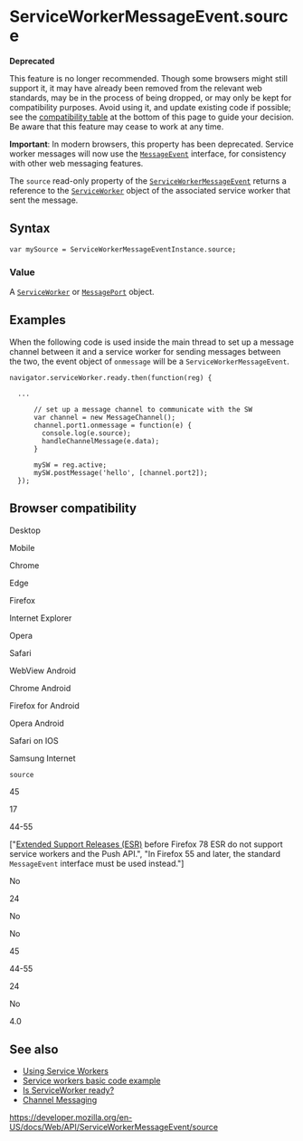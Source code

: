 ServiceWorkerMessageEvent.source
================================

**Deprecated**

This feature is no longer recommended. Though some browsers might still support it, it may have already been removed from the relevant web standards, may be in the process of being dropped, or may only be kept for compatibility purposes. Avoid using it, and update existing code if possible; see the [compatibility table](#browser_compatibility) at the bottom of this page to guide your decision. Be aware that this feature may cease to work at any time.

**Important**: In modern browsers, this property has been deprecated. Service worker messages will now use the [`MessageEvent`](../messageevent) interface, for consistency with other web messaging features.

The `source` read-only property of the [`ServiceWorkerMessageEvent`](../serviceworkermessageevent) returns a reference to the [`ServiceWorker`](../serviceworker) object of the associated service worker that sent the message.

Syntax
------

    var mySource = ServiceWorkerMessageEventInstance.source;

### Value

A [`ServiceWorker`](../serviceworker) or [`MessagePort`](../messageport) object.

Examples
--------

When the following code is used inside the main thread to set up a message channel between it and a service worker for sending messages between the two, the event object of `onmessage` will be a `ServiceWorkerMessageEvent`.

    navigator.serviceWorker.ready.then(function(reg) {

      ...

          // set up a message channel to communicate with the SW
          var channel = new MessageChannel();
          channel.port1.onmessage = function(e) {
            console.log(e.source);
            handleChannelMessage(e.data);
          }

          mySW = reg.active;
          mySW.postMessage('hello', [channel.port2]);
      });

Browser compatibility
---------------------

Desktop

Mobile

Chrome

Edge

Firefox

Internet Explorer

Opera

Safari

WebView Android

Chrome Android

Firefox for Android

Opera Android

Safari on IOS

Samsung Internet

`source`

45

17

44-55

\["[Extended Support Releases (ESR)](https://www.mozilla.org/en-US/firefox/organizations/) before Firefox 78 ESR do not support service workers and the Push API.", "In Firefox 55 and later, the standard `MessageEvent` interface must be used instead."\]

No

24

No

No

45

44-55

24

No

4.0

See also
--------

-   [Using Service Workers](../service_worker_api/using_service_workers)
-   [Service workers basic code example](https://github.com/mdn/sw-test)
-   [Is ServiceWorker ready?](https://jakearchibald.github.io/isserviceworkerready/)
-   [Channel Messaging](../channel_messaging_api)

<a href="https://developer.mozilla.org/en-US/docs/Web/API/ServiceWorkerMessageEvent/source" class="_attribution-link">https://developer.mozilla.org/en-US/docs/Web/API/ServiceWorkerMessageEvent/source</a>
